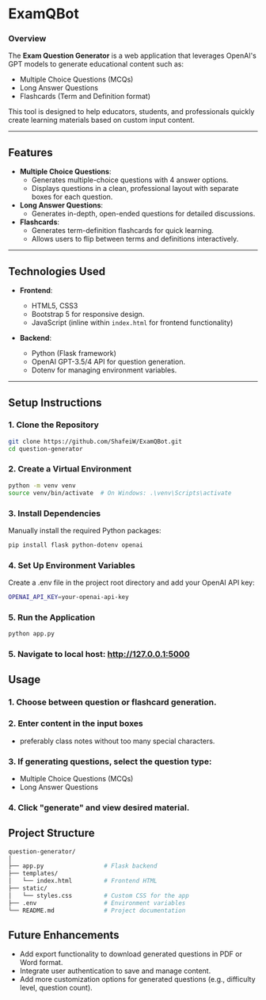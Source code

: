 # ExamQBot

### **Overview**
The **Exam Question Generator** is a web application that leverages OpenAI's GPT models to generate educational content such as:
- Multiple Choice Questions (MCQs)
- Long Answer Questions
- Flashcards (Term and Definition format)

This tool is designed to help educators, students, and professionals quickly create learning materials based on custom input content.

---

## **Features**
- **Multiple Choice Questions**:
  - Generates multiple-choice questions with 4 answer options.
  - Displays questions in a clean, professional layout with separate boxes for each question.
- **Long Answer Questions**:
  - Generates in-depth, open-ended questions for detailed discussions.
- **Flashcards**:
  - Generates term-definition flashcards for quick learning.
  - Allows users to flip between terms and definitions interactively.

---

## **Technologies Used**
- **Frontend**:
  - HTML5, CSS3
  - Bootstrap 5 for responsive design.
  - JavaScript (inline within `index.html` for frontend functionality)

- **Backend**:
  - Python (Flask framework)
  - OpenAI GPT-3.5/4 API for question generation.
  - Dotenv for managing environment variables.

---

## **Setup Instructions**

### **1. Clone the Repository**
```bash
git clone https://github.com/ShafeiW/ExamQBot.git
cd question-generator
```

### **2. Create a Virtual Environment**
```bash
python -m venv venv
source venv/bin/activate  # On Windows: .\venv\Scripts\activate
```


### **3. Install Dependencies**
Manually install the required Python packages:
```bash
pip install flask python-dotenv openai
```

### **4. Set Up Environment Variables**
Create a .env file in the project root directory and add your OpenAI API key:
```bash
OPENAI_API_KEY=your-openai-api-key
```

### **5. Run the Application**
```bash
python app.py 
```

### **5. Navigate to local host: http://127.0.0.1:5000**


## **Usage**

### **1. Choose between question or flashcard generation.**

### **2. Enter content in the input boxes**
- preferably class notes without too many special characters.

### **3. If generating questions, select the question type:**
- Multiple Choice Questions (MCQs)
- Long Answer Questions

### **4. Click "generate" and view desired material.**


## **Project Structure**
```bash
question-generator/
│
├── app.py                 # Flask backend
├── templates/
│   └── index.html         # Frontend HTML
├── static/
│   └── styles.css         # Custom CSS for the app
├── .env                   # Environment variables 
└── README.md              # Project documentation
```

## **Future Enhancements**
- Add export functionality to download generated questions in PDF or Word format.
- Integrate user authentication to save and manage content.
- Add more customization options for generated questions (e.g., difficulty level, question count).







